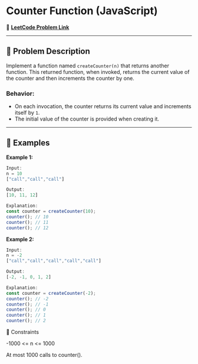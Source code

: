 # Counter Function (JavaScript)

🔗 **[LeetCode Problem Link](https://leetcode.com/problems/counter/?envType=study-plan-v2&envId=30-days-of-javascript)**

---

## 📖 Problem Description

Implement a function named `createCounter(n)` that returns another function. This returned function, when invoked, returns the current value of the counter and then increments the counter by one.

### Behavior:

- On each invocation, the counter returns its current value and increments itself by `1`.
- The initial value of the counter is provided when creating it.

---

## 🎯 Examples

**Example 1:**
```javascript
Input:
n = 10
["call","call","call"]

Output:
[10, 11, 12]

Explanation:
const counter = createCounter(10);
counter(); // 10
counter(); // 11
counter(); // 12
```

**Example 2:**
```javascript
Input:
n = -2
["call","call","call","call","call"]

Output:
[-2, -1, 0, 1, 2]

Explanation:
const counter = createCounter(-2);
counter(); // -2
counter(); // -1
counter(); // 0
counter(); // 1
counter(); // 2
```
🚧 Constraints

-1000 <= n <= 1000

At most 1000 calls to counter().

